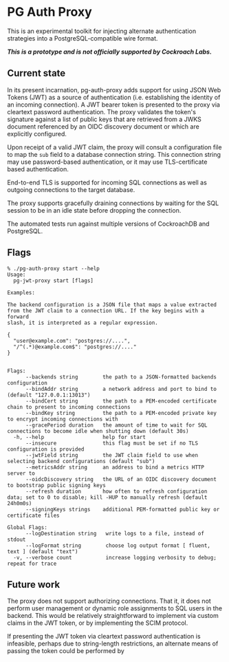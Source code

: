 # PG Auth Proxy

This is an experimental toolkit for injecting alternate authentication strategies into a
PostgreSQL-compatible wire format.

***This is a prototype and is not officially supported by Cockroach Labs.***

## Current state

In its present incarnation, pg-auth-proxy adds support for using JSON Web Tokens (JWT) as a source
of authentication (i.e. establishing the identity of an incoming connection). A JWT bearer token is
presented to the proxy via cleartext password authentication. The proxy validates the token's
signature against a list of public keys that are retrieved from a JWKS document referenced by an
OIDC discovery document or which are explicitly configured.

Upon receipt of a valid JWT claim, the proxy will consult a configuration file to map the `sub`
field to a database connection string. This connection string may use password-based authentication,
or it may use TLS-certificate based authentication.

End-to-end TLS is supported for incoming SQL connections as well as outgoing connections to the
target database.

The proxy supports gracefully draining connections by waiting for the SQL session to be in an idle
state before dropping the connection.

The automated tests run against multiple versions of CockroachDB and PostgreSQL.

## Flags

```
% ./pg-auth-proxy start --help
Usage:
  pg-jwt-proxy start [flags]

Examples:

The backend configuration is a JSON file that maps a value extracted
from the JWT claim to a connection URL. If the key begins with a forward
slash, it is interpreted as a regular expression.

{
  "user@example.com": "postgres://....",
  "/^(.*)@example.com$": "postgres://...."
}


Flags:
      --backends string        the path to a JSON-formatted backends configuration
      --bindAddr string        a network address and port to bind to (default "127.0.0.1:13013")
      --bindCert string        the path to a PEM-encoded certificate chain to present to incoming connections
      --bindKey string         the path to a PEM-encoded private key to encrypt incoming connections with
      --gracePeriod duration   the amount of time to wait for SQL connections to become idle when shutting down (default 30s)
  -h, --help                   help for start
      --insecure               this flag must be set if no TLS configuration is provided
      --jwtField string        the JWT claim field to use when selecting backend configurations (default "sub")
      --metricsAddr string     an address to bind a metrics HTTP server to
      --oidcDiscovery string   the URL of an OIDC discovery document to bootstrap public signing keys
      --refresh duration       how often to refresh configuration data; set to 0 to disable; kill -HUP to manually refresh (default 24h0m0s)
      --signingKeys strings    additional PEM-formatted public key or certificate files

Global Flags:
      --logDestination string   write logs to a file, instead of stdout
      --logFormat string        choose log output format [ fluent, text ] (default "text")
  -v, --verbose count           increase logging verbosity to debug; repeat for trace
```

## Future work

The proxy does not support authorizing connections. That it, it does not perform user management or
dynamic role assignments to SQL users in the backend. This would be relatively straightforward to
implement via custom claims in the JWT token, or by implementing the SCIM protocol.

If presenting the JWT token via cleartext password authentication is infeasible, perhaps due to
string-length restrictions, an alternate means of passing the token could be performed by 